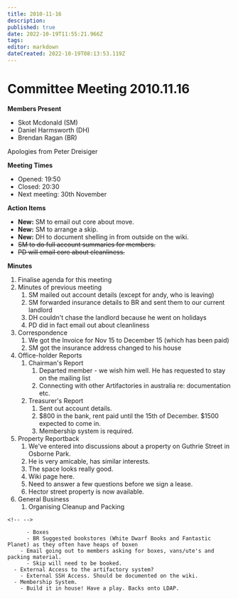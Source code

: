 ```yaml
---
title: 2010-11-16
description: 
published: true
date: 2022-10-19T11:55:21.966Z
tags: 
editor: markdown
dateCreated: 2022-10-19T08:13:53.119Z
---
```


# Committee Meeting 2010.11.16

**Members Present**

-   Skot Mcdonald (SM)
-   Daniel Harmsworth (DH)
-   Brendan Ragan (BR)

Apologies from Peter Dreisiger

**Meeting Times**

-   Opened: 19:50
-   Closed: 20:30
-   Next meeting: 30th November

**Action Items**

-   **New:** SM to email out core about move.
-   **New:** SM to arrange a skip.
-   **New:** DH to document shelling in from outside on the wiki.
-   <s>SM to do full account summaries for members.</s>
-   <s>PD will email core about cleanliness.</s>

**Minutes**

1.  Finalise agenda for this meeting
2.  Minutes of previous meeting
    1.  SM mailed out account details (except for andy, who is leaving)
    2.  SM forwarded insurance details to BR and sent them to our current landlord
    3.  DH couldn't chase the landlord because he went on holidays
    4.  PD did in fact email out about cleanliness
3.  Correspondence
    1.  We got the Invoice for Nov 15 to December 15 (which has been paid)
    2.  SM got the insurance address changed to his house
4.  Office-holder Reports
    1.  Chairman's Report
        1.  Departed member - we wish him well. He has requested to stay on the mailing list
        2.  Connecting with other Artifactories in australia re: documentation etc.
    2.  Treasurer's Report
        1.  Sent out account details.
        2.  \$800 in the bank, rent paid until the 15th of December. \$1500 expected to come in.
        3.  Membership system is required.
5.  Property Reportback
    1.  We've entered into discussions about a property on Guthrie Street in Osborne Park.
    2.  He is very amicable, has similar interests.
    3.  The space looks really good.
    4.  Wiki page here.
    5.  Need to answer a few questions before we sign a lease.
    6.  Hector street property is now available.
6.  General Business
    1.  Organising Cleanup and Packing

```{=html}
<!-- -->
```
          - Boxes
          - BR Suggested bookstores (White Dwarf Books and Fantastic Planet) as they often have heaps of boxen
        - Email going out to members asking for boxes, vans/ute's and packing material.
          - Skip will need to be booked.
      - External Access to the artifactory system?
        - External SSH Access. Should be documented on the wiki.
      - Membership System.
        - Build it in house! Have a play. Backs onto LDAP.
